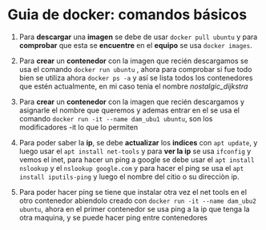 # Guia de docker: comandos básicos
1. Para **descargar** una **imagen** se debe de usar `docker pull ubuntu` y para **comprobar** que esta se **encuentre** en el **equipo** se usa `docker images`.

2. Para **crear** un **contenedor** con la imagen que recién descargamos se usa el comando `docker run ubuntu`  , ahora para comprobar si fue todo bien se utiliza ahora `docker ps -a` y así se lista todos los contenedores que estén actualmente, en mi caso tenia el nombre *nostalgic_dijkstra*
   
3. Para **crear** un **contenedor** con la imagen que recién descargamos y asignarle el nombre que queremos y ademas entrar en el se usa el comando `docker run -it --name dam_ubu1 ubuntu`, son los modificadores -it lo que lo permiten

4. Para poder saber la **ip**, se debe **actualizar** los **indices** con `apt update`, y luego usar el `apt install net-tools`  y para **ver la ip** se usa `ifconfig` y vemos el inet, para hacer un ping a google se debe usar el `apt install nslookup` y el `nslookup google.com` y para hacer el ping se usa el `apt install iputils-ping` y luego el nombre del citio o su direcciòn ip.

5. Para poder hacer ping se tiene que instalar otra vez el net tools en el otro contenedor abiendolo creado con `docker run -it --name dam_ubu2 ubuntu`, ahora en el primer contenedor se usa ping a la ip que tenga la otra maquina, y se puede hacer ping entre contenedores
